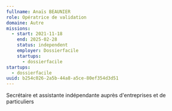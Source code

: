 ```yaml
---
fullname: Anaïs BEAUNIER
role: Opératrice de validation
domaine: Autre
missions:
  - start: 2021-11-18
    end: 2025-02-28
    status: independent
    employer: Dossierfacile
    startups:
      - dossierfacile
startups:
  - dossierfacile
uuid: b254c026-2a5b-44a8-a5ce-80ef354d3d51
---
```

Secrétaire et assistante indépendante auprès d'entreprises et de particuliers